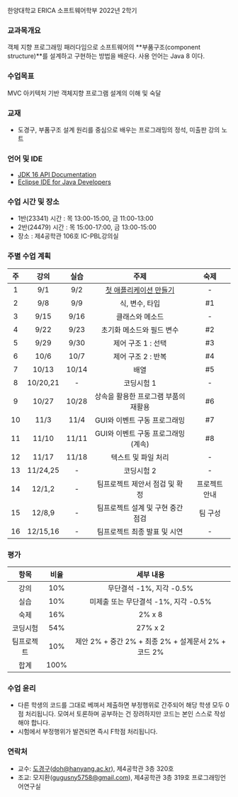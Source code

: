 한양대학교 ERICA 소프트웨어학부 2022년 2학기

### 교과목개요

객체 지향 프로그래밍 패러다임으로 소프트웨어의 **부품구조(component structure)**를 설계하고 구현하는 방법을 배운다.
사용 언어는 Java 8 이다.

### 수업목표

MVC 아키텍처 기반 객체지향 프로그램 설계의 이해 및 숙달

### 교재
- 도경구, 부품구조 설계 원리를 중심으로 배우는 프로그래밍의 정석, 미출판 강의 노트

### 언어 및 IDE
- [JDK 16 API Documentation](https://docs.oracle.com/en/java/javase/16/docs/api/index.html)
- [Eclipse IDE for Java Developers](https://www.eclipse.org/downloads/)

### 수업 시간 및 장소

- 1반(23341) 시간 : 목 13:00-15:00, 금 11:00-13:00
- 2반(24479) 시간 : 목 15:00-17:00, 금 13:00-15:00
- 장소 : 제4공학관 106호 IC-PBL강의실

### 주별 수업 계획

| 주 | 강의 | 실습 | 주제 |  숙제 |
|:----:|:-----:|:-----:|:-----:|:-----:|
|  1 | 9/1 | 9/2 | [첫 애플리케이션 만들기](notes/notes01.md) | - |
|  2 | 9/8 | 9/9 | 식, 변수, 타입 | #1 |
|  3 | 9/15 | 9/16 | 클래스와 메소드 |  - |
|  4 | 9/22 | 9/23 | 초기화 메소드와 필드 변수 |  #2 |
|  5 | 9/29 | 9/30 | 제어 구조 1 : 선택 |  #3 |
|  6 | 10/6 | 10/7 | 제어 구조 2 : 반복 |  #4 |
|  7 | 10/13 | 10/14 | 배열 | #5 |
|  8 | 10/20,21 | - | 코딩시험 1 | - |
|  9 | 10/27 | 10/28 | 상속을 활용한 프로그램 부품의 재활용 |  #6  |
| 10 | 11/3 | 11/4 | GUI와 이벤트 구동 프로그래밍 | #7 |
| 11 | 11/10 | 11/11 | GUI와 이벤트 구동 프로그래밍 (계속) | #8 |
| 12 | 11/17 | 11/18 | 텍스트 및 파일 처리 | - |
| 13 | 11/24,25 | - | 코딩시험 2 | - |
| 14 | 12/1,2 | -| 팀프로젝트 제안서 점검 및 확정 | 프로젝트 안내 |
| 15 | 12/8,9 | - | 팀프로젝트 설계 및 구현 중간 점검 | 팀 구성 |
| 16 | 12/15,16 | - | 팀프로젝트 최종 발표 및 시연 | - |

### 평가

| 항목 | 비율 | 세부 내용 |
|:---:|:---:|:---:|
| 강의 | 10% | 무단결석 -1%, 지각 -0.5% |
| 실습 | 10% | 미제출 또는 무단결석 -1%, 지각 -0.5% |
| 숙제 | 16% | 2% x 8 |
| 코딩시험 | 54% | 27% x 2 |
| 팀프로젝트 | 10% | 제안 2% + 중간 2% + 최종 2% + 설계문서 2% + 코드 2% |
| 합계 | 100% |  |

### 수업 윤리

- 다른 학생의 코드를 그대로 베껴서 제출하면 부정행위로 간주되어 해당 학생 모두 0점 처리됩니다. 모여서 토론하며 공부하는 건 장려하지만 코드는 본인 스스로 작성해야 합니다.
- 시험에서 부정행위가 발견되면 즉시 F학점 처리됩니다.

### 연락처

- 교수: [도경구](http://doggzone.github.io/home)(doh@hanyang.ac.kr), 제4공학관 3층 320호
- 조교: 모지환(gugusny5758@gmail.com), 제4공학관 3층 319호 프로그래밍언어연구실

